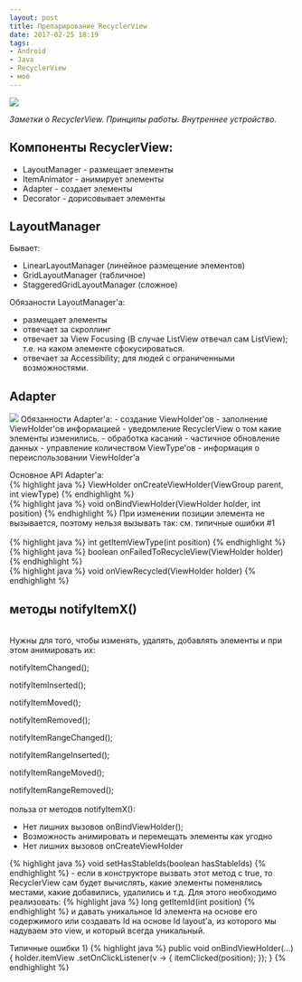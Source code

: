 ```yaml
---
layout: post
title: Препарирование RecyclerView
date: 2017-02-25 18:19
tags:
- Android
- Java
- RecyclerView
- моё
---
```

<img src="{{ site.baseurl }}/images/RecyclerView1.png">
<br>

*Заметки о RecyclerView. Принципы работы. Внутреннее устройство.*
<br>
## Компоненты RecyclerView:
- LayoutManager - размещает элементы
- ItemAnimator - анимирует элементы
- Adapter - создает элементы
- Decorator - дорисовывает элементы 


## LayoutManager
Бывает:
- LinearLayoutManager (линейное размещение элементов)
- GridLayoutManager (табличное)
- StaggeredGridLayoutManager (сложное) 

Обязаности LayoutManager'а:
- размещает элементы
- отвечает за скроллинг
- отвечает за View Focusing (В случае ListView отвечал сам ListView); т.е. на каком элементе сфокусироваться.
- отвечает за Accessibility; для людей с ограниченными возможностями. 


## Adapter
<img src="{{ site.baseurl }}/images/RecyclerView2.png"> 
Обязанности Adapter'а: 
- создание ViewHolder'ов
- заполнение ViewHolder'ов информацией
- уведомление RecyclerView о том какие элементы изменились.
- обработка касаний
- частичное обновление данных
- управление количеством ViewType'ов
- информация о переиспользовании ViewHolder'а 

Основное API Adapter'a:
<br>
{% highlight java %}
ViewHolder onCreateViewHolder(ViewGroup parent, int viewType)
{% endhighlight %}
<br>
{% highlight java %}
void onBindViewHolder(ViewHolder holder, int position)
{% endhighlight %} 
При изменении позиции элемента не вызывается, поэтому нельзя вызывать так: см. типичные ошибки #1 
<br><br>
{% highlight java %}
int getItemViewType(int position)
{% endhighlight %}
<br>
{% highlight java %}
boolean onFailedToRecycleView(ViewHolder holder)
{% endhighlight %}
<br>
{% highlight java %}
void onViewRecycled(ViewHolder holder)
{% endhighlight %}
<br> 
## методы notifyItemX() 
<br>
Нужны для того, чтобы изменять, удалять, добавлять элементы и при этом анимировать их:

notifyItemChanged();

notifyItemInserted();

notifyItemMoved();

notifyItemRemoved();

notifyItemRangeChanged();

notifyItemRangeInserted();

notifyItemRangeMoved();

notifyItemRangeRemoved();
<br><br>
польза от методов notifyItemX(): 
- Нет лишних вызовов onBindViewHolder(); 
- Возможность анимировать и перемещать элементы как угодно 
- Нет лишних вызовов onCreateViewHolder 

{% highlight java %}
void setHasStableIds(boolean hasStableIds)
{% endhighlight %} - если в конструкторе вызвать этот метод с true, то RecyclerView сам будет вычислять, какие элементы поменялись местами, какие добавились, удалились и т.д. Для этого необходимо реализовать:
{% highlight java %}
long getItemId(int position)
{% endhighlight %}
и давать уникальное Id элемента на основе его содержимого или создавать Id на основе Id layout'a, из которого мы надуваем это view, и который всегда уникальный.


Типичные ошибки
1)
{% highlight java %}
public void onBindViewHolder(...) {
    holder.itemView
    .setOnClickListener(v -> {
        itemClicked(position);
    });
}
{% endhighlight %}
